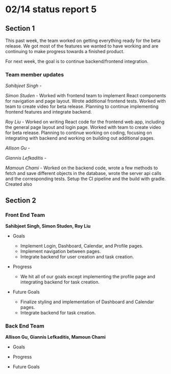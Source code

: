 # 02/14 status report 5

## Section 1
This past week, the team worked on getting everything ready for the beta release. We got most of the features we wanted to have working and are continuing to make progress towards a finished product.

For next week, the goal is to continue backend/frontend integration. 

### Team member updates
*Sahibjeet Singh* -    

*Simon Studen* - Worked with frontend team to implement React components for navigation and page layout. Wrote additional frontend tests. Worked with team to create video for beta release. Planning to continue implementing frontend features and integrate backend.

*Roy Liu* -  Worked on writing React code for the frontend web app, including the general page layout and login page. Worked with team to create video for beta release. Planning to continue working on coding, focusing on integrating with backend and working on building out additional pages.

*Allison Gu* -   

*Giannis Lefkaditis* -   

*Mamoun Chami* - Worked on the backend code, wrote a few methods to fetch and save different objects in the database, wrote the server api calls and the corresponding tests. Setup the CI pipeline and the build with gradle. Created also 


## Section 2

### Front End Team
**Sahibjeet Singh, Simon Studen, Roy Liu**
* Goals
    - Implement Login, Dashboard, Calendar, and Profile pages.
    - Implement navigation between pages.
    - Integrate backend for user creation and task creation.
* Progress
    - We hit all of our goals except implementing the profile page and integrating backend for task creation.

* Future Goals
    - Finalize styling and implementation of Dashboard and Calendar pages.
    - Integrate backend for task creation.
 
### Back End Team
**Allison Gu, Giannis Lefkaditis, Mamoun Chami**

* Goals   

* Progress   

* Future Goals   

